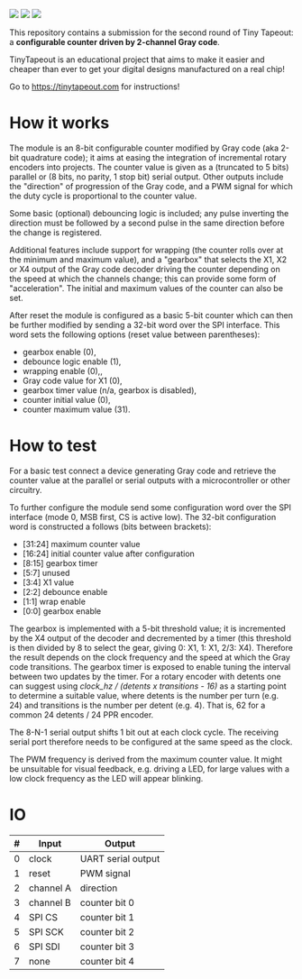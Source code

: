 ![](../../workflows/gds/badge.svg) ![](../../workflows/docs/badge.svg) ![](../../workflows/test/badge.svg)

This repository contains a submission for the second round of Tiny Tapeout: a **configurable counter driven by 2-channel Gray code**.

TinyTapeout is an educational project that aims to make it easier and cheaper than ever to get your digital designs manufactured on a real chip!

Go to https://tinytapeout.com for instructions!

# How it works

The module is an 8-bit configurable counter modified by Gray code (aka 2-bit quadrature code);
it aims at easing the integration of incremental rotary encoders into projects.
The counter value is given as a (truncated to 5 bits) parallel or (8 bits, no parity, 1 stop bit) serial output.
Other outputs include the "direction" of progression of the Gray code, and a PWM signal for which the duty cycle is proportional to the counter value.

Some basic (optional) debouncing logic is included; any pulse inverting the direction must be followed by a second pulse in the same direction before the change is registered.

Additional features include support for wrapping (the counter rolls over at the minimum and maximum value),
and a "gearbox" that selects the X1, X2 or X4 output of the Gray code decoder driving the counter depending on the speed at which the channels change;
this can provide some form of "acceleration". The initial and maximum values of the counter can also be set.  

After reset the module is configured as a basic 5-bit counter which can then be further modified by sending a 32-bit word over the SPI interface.
This word sets the following options (reset value between parentheses):
- gearbox enable (0),
- debounce logic enable (1),
- wrapping enable (0),,
- Gray code value for X1 (0),
- gearbox timer value (n/a, gearbox is disabled),
- counter initial value (0),
- counter maximum value (31).

# How to test

For a basic test connect a device generating Gray code and retrieve the counter value at the parallel or serial outputs with a microcontroller or other circuitry.

To further configure the module send some configuration word over the SPI interface (mode 0, MSB first, CS is active low).
The 32-bit configuration word is constructed a follows (bits between brackets):

- [31:24] maximum counter value
- [16:24] initial counter value after configuration
- [8:15] gearbox timer
- [5:7] unused
- [3:4] X1 value
- [2:2] debounce enable
- [1:1] wrap enable
- [0:0] gearbox enable

The gearbox is implemented with a 5-bit threshold value; it is incremented by the X4 output of the decoder and decremented by a timer
(this threshold is then divided by 8 to select the gear, giving 0: X1, 1: X1, 2/3: X4).
Therefore the result depends on the clock frequency and the speed at which the Gray code transitions. The gearbox timer is exposed to enable tuning
the interval between two updates by the timer.
For a rotary encoder with detents one can suggest using *clock_hz / (detents x transitions - 16)* as a starting point to determine a suitable value,
where detents is the number per turn (e.g. 24) and transitions is the number per detent (e.g. 4). That is, 62 for a common 24 detents / 24 PPR encoder.

The 8-N-1 serial output shifts 1 bit out at each clock cycle. The receiving serial port therefore needs to be configured at the same speed as the clock.

The PWM frequency is derived from the maximum counter value. It might be unsuitable for visual feedback, e.g. driving a LED, for large values with a low
clock frequency as the LED will appear blinking.


# IO

| # | Input        | Output       |
|---|--------------|--------------|
| 0 | clock  | UART serial output |
| 1 | reset  | PWM signal |
| 2 | channel A  | direction |
| 3 | channel B  | counter bit 0 |
| 4 | SPI CS  | counter bit 1 |
| 5 | SPI SCK  | counter bit 2 |
| 6 | SPI SDI  | counter bit 3 |
| 7 | none  | counter bit 4 |

